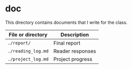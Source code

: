 # doc

This directory contains documents that I write for the class.

|File or directory      | Description                                                          |
|-----------------------|----------------------------------------------------------------------|
|`./report/`            | Final report                                                         |
|`./reading_log.md`     | Reader responses                                                     |
|`./project_log.md`     | Project progress                                                     |
